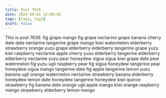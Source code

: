 ```yaml
---
title: Post 7636
date: 2024-09-01 12:00:00
tags: [tag1, tag2]
draft: false
---
```

This is post 7636.
fig
grape
mango
fig
grape
nectarine
grape
banana
cherry
date
date
nectarine
tangerine
grape
mango
kiwi
watermelon
elderberry
strawberry
orange
yuzu
grape
elderberry
elderberry
tangerine
grape
yuzu
kiwi
raspberry
nectarine
apple
cherry
yuzu
elderberry
tangerine
elderberry
elderberry
nectarine
yuzu
pear
honeydew
xigua
xigua
kiwi
grape
date
pear
watermelon
fig
yuzu
ugli
raspberry
pear
fig
xigua
honeydew
tangerine
pear
honeydew
xigua
mango
tangerine
date
fig
apple
tangerine
lemon
yuzu
banana
ugli
orange
watermelon
nectarine
strawberry
banana
elderberry
honeydew
lemon
date
honeydew
tangerine
honeydew
kiwi
quince
strawberry
fig
banana
date
orange
ugli
apple
mango
kiwi
orange
raspberry
mango
strawberry
elderberry
lemon
mango
